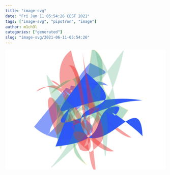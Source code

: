 ```yaml
---
title: "image-svg"
date: "Fri Jun 11 05:54:26 CEST 2021"
tags: ["image-svg", "pipotron", "image"]
author: m1ch3l
categories: ["generated"]
slug: "image-svg/2021-06-11-05:54:26"
---
```


![](image.svg)

